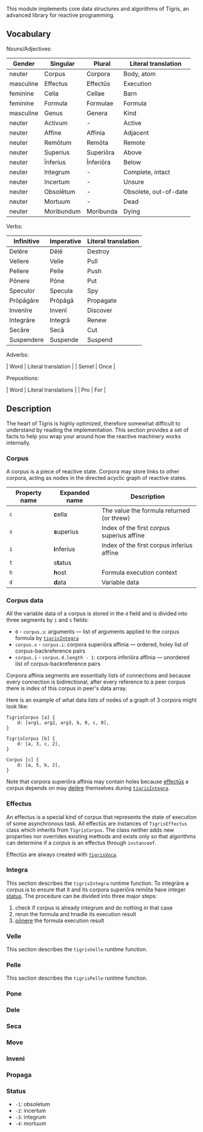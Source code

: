 This module implements core data structures and algorithms of Tigris, an advanced library for reactive programming.

## Vocabulary

Nouns/Adjectives:

| Gender    | Singular   | Plural    | Literal translation   |
| --------- | ---------- | --------- | --------------------- |
| neuter    | Corpus     | Corpora   | Body, atom            |
| masculine | Effectus   | Effectūs  | Execution             |
| feminine  | Cella      | Cellae    | Barn                  |
| feminine  | Formula    | Formulae  | Formula               |
| masculine | Genus      | Genera    | Kind                  |
| neuter    | Activum    | -         | Active                |
| neuter    | Affine     | Affinia   | Adjacent              |
| neuter    | Remōtum    | Remōta    | Remote                |
| neuter    | Superius   | Superiōra | Above                 |
| neuter    | Īnferius   | Īnferiōra | Below                 |
| neuter    | Integrum   | -         | Complete, intact      |
| neuter    | Incertum   | -         | Unsure                |
| neuter    | Obsolētum  | -         | Obsolete, out-of-date |
| neuter    | Mortuum    | -         | Dead                  |
| neuter    | Moribundum | Moribunda | Dying                 |

Verbs:

| Infinitive | Imperative | Literal translation |
| ---------- | ---------- | ------------------- |
| Delēre     | Dēlē       | Destroy             |
| Vellere    | Velle      | Pull                |
| Pellere    | Pelle      | Push                |
| Pōnere     | Pōne       | Put                 |
| Speculor   | Specula    | Spy                 |
| Prōpāgāre  | Prōpāgā    | Propagate           |
| Invenīre   | Invenī     | Discover            |
| Integrāre  | Integrā    | Renew               |
| Secāre     | Secā       | Cut                 |
| Suspendere | Suspende   | Suspend             |

Adverbs:

| Word | Literal translation |
| Semel | Once |

Prepositions:

| Word | Literal translations |
| Pro | For |

## Description

The heart of Tigris is highly optimized, therefore somewhat difficult to understand by reading the implementation. This section provides a set of facts to help you wrap your around how the reactive machinery works internally.

### Corpus

A corpus is a piece of reactive state. Corpora may store links to other corpora, acting as nodes in the directed acyclic graph of reactive states.

| Property name | Expanded name | Description                               |
| ------------- | ------------- | ----------------------------------------- |
| `c`           | **c**ella     | The value the formula returned (or threw) |
| `s`           | **s**uperius  | Index of the first corpus superius affīne |
| `i`           | **i**nferius  | Index of the first corpus inferius affīne |
| `t`           | s**t**atus    |                                           |
| `h`           | **h**ost      | Formula execution context                 |
| `d`           | **d**ata      | Variable data                             |

### Corpus data

All the variable data of a corpus is stored in the `d` field and is divided into three segments by `i` and `s` fields:

- `0` - `corpus.s`: arguments — list of arguments applied to the corpus formula by [`tigrisIntegra`](#integra)
- `corpus.s` - `corpus.i`: corpora superiōra affinia — ordered, holey list of corpus-backreference pairs
- `corpus.i` - `corpus.d.length - 1`: corpora inferiōra affinia — unordered list of corpus-backreference pairs

Corpora affinia segments are essentially lists of connections and because every connection is bidirectional, after every reference to a peer corpus there is index of this corpus in peer's data array.

Here is an example of what data lists of nodes of a graph of 3 corpora might look like:

```
TigrisCorpus [a] {
	d: [arg1, arg2, arg3, b, 0, c, 0],
}

TigrisCorpus [b] {
	d: [a, 3, c, 2],
}

Corpus [c] {
	d: [a, 5, b, 2],
}
```

Note that corpora superiōra affinia may contain holes because [effectūs](#effectus) a corpus depends on may [delēre](#dele) themselves during [`tigrisIntegra`](#integra).

### Effectus

An effectus is a special kind of corpus that represents the state of execution of some asynchronous task. All effectūs are instances of `TigrisEffectus` class which inherits from `TigrisCorpus`. The class neither adds new properties nor overrides existing methods and exists only so that algorithms can determine if a corpus is an effectus through `instanceof`.

Effectūs are always created with [`tigrisVoca`](#voca).

### Integra

This section describes the `tigrisIntegra` runtime function. To integrāre a corpus is to ensure that it and its corpora superiōra remōta have integer [status](#status). The procedure can be divided into three major steps:

1. check if corpus is already integrum and do nothing in that case
2. rerun the formula and hnadle its execution result
3. [pōnere](#pone) the formula execution result

### Velle

This section describes the `tigrisVelle` runtime function.

### Pelle

This section describes the `tigrisPelle` runtime function.

### Pone

### Dele

### Seca

### Move

### Inveni

### Propaga

### Status

- `-1`: obsoletum
- `-2`: incertum
- `-3`: integrum
- `-4`: mortuum
